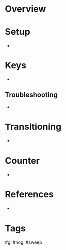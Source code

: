 # Overview
# Setup
- 
# Keys
- 
## Troubleshooting
- 
# Transitioning
- 
# Counter
- 
# References
- 
# Tags
#gi #nogi #sweep 